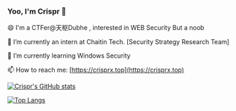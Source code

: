 ### Yoo, I'm Crispr 👋

<!--
**crisprss/crisprss** is a ✨ _special_ ✨ repository because its `README.md` (this file) appears on your GitHub profile.

Here are some ideas to get you started:

- 🔭 I’m currently working on ...
- 🌱 I’m currently learning ...
- 👯 I’m looking to collaborate on ...
- 🤔 I’m looking for help with ...
- 💬 Ask me about ...
- 📫 How to reach me: ...
- 😄 Pronouns: ...
- ⚡ Fun fact: ...
-->
😄 I'm a CTFer@天枢Dubhe , interested in WEB Security But a noob

🔭 I’m currently an intern at Chaitin Tech. [Security Strategy Research Team]

🌱 I’m currently learning Windows Security

📫 How to reach me: [https://crisprx.top](https://crisprx.top)

[![Crispr's GitHub stats](https://github-readme-stats.vercel.app/api?username=crisprss&show_icons=true&theme=tokyonight)](https://github.com/anuraghazra/github-readme-stats)

[![Top Langs](https://github-readme-stats.vercel.app/api/top-langs/?username=crisprss&layout=compact&theme=tokyonight)](https://github.com/anuraghazra/github-readme-stats)

